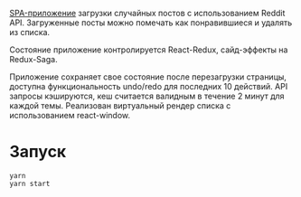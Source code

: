 [SPA-приложение](https://random-reddit-post.herokuapp.com/) загрузки случайных постов с использованием Reddit API. Загруженные посты можно помечать как понравившиеся и удалять из списка.

Состояние приложение контролируется React-Redux, сайд-эффекты на Redux-Saga.

Приложение сохраняет свое состояние после перезагрузки страницы, доступна функциональность undo/redo для последних 10 действий.
API запросы кэшируются, кеш считается валидным в течение 2 минут для каждой темы.
Реализован виртуальный рендер списка с использованием react-window.

# Запуск
```
yarn
yarn start
```
